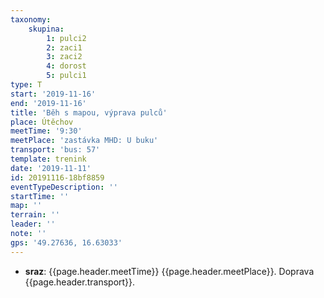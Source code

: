 ```yaml
---
taxonomy:
    skupina:
        1: pulci2
        2: zaci1
        3: zaci2
        4: dorost
        5: pulci1
type: T
start: '2019-11-16'
end: '2019-11-16'
title: 'Běh s mapou, výprava pulců'
place: Útěchov
meetTime: '9:30'
meetPlace: 'zastávka MHD: U buku'
transport: 'bus: 57'
template: trenink
date: '2019-11-11'
id: 20191116-18bf8859
eventTypeDescription: ''
startTime: ''
map: ''
terrain: ''
leader: ''
note: ''
gps: '49.27636, 16.63033'
---
```

* **sraz**: {{page.header.meetTime}} {{page.header.meetPlace}}. Doprava {{page.header.transport}}.
